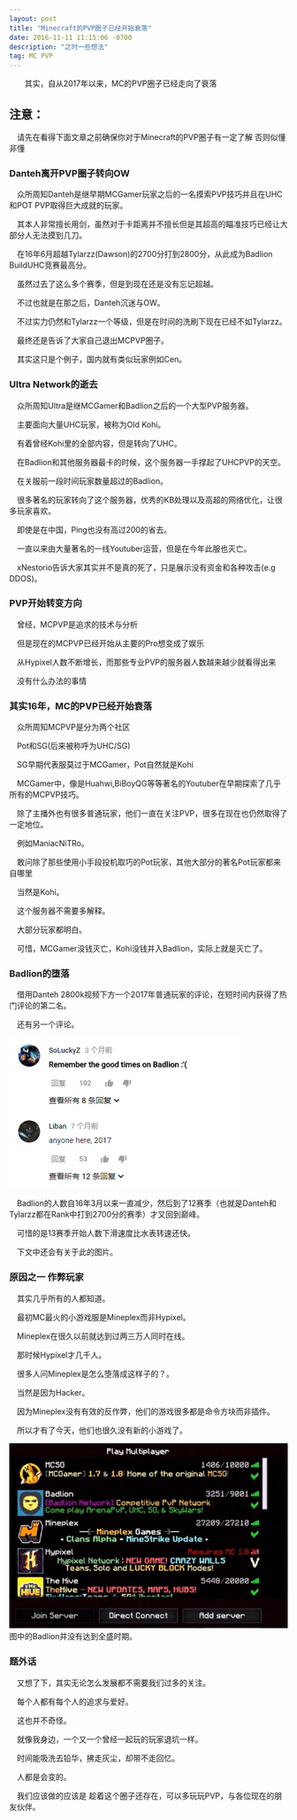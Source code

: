 ```yaml
---
layout: post
title: "Minecraft的PVP圈子已经开始衰落"
date: 2016-11-11 11:15:06 -0700
description: "之时一些想法"
tag: MC PVP 
---   
```


　　其实，自从2017年以来，MC的PVP圈子已经走向了衰落     
 

## 注意：
　请先在看得下面文章之前确保你对于Minecraft的PVP圈子有一定了解
  否则似懂非懂
    
### Danteh离开PVP圈子转向OW         
　众所周知Danteh是继早期MCGamer玩家之后的一名摸索PVP技巧并且在UHC和POT PVP取得巨大成就的玩家。
 
　其本人非常擅长用剑，虽然对于卡距离并不擅长但是其超高的瞄准技巧已经让大部分人无法摸到几刀。
 
　在16年6月超越Tylarzz(Dawson)的2700分打到2800分，从此成为Badlion BuildUHC竞赛最高分。
 
　虽然过去了这么多个赛季，但是到现在还是没有忘记超越。
 
　不过也就是在那之后，Danteh沉迷与OW。
 
　不过实力仍然和Tylarzz一个等级，但是在时间的洗刷下现在已经不如Tylarzz。
 
　最终还是告诉了大家自己退出MCPVP圈子。
 
　其实这只是个例子，国内就有类似玩家例如Cen。
 

### Ultra Network的逝去     
　众所周知Ultra是继MCGamer和Badlion之后的一个大型PVP服务器。
 
　主要面向大量UHC玩家，被称为Old Kohi。
 
　有着曾经Kohi里的全部内容，但是转向了UHC。
 
　在Badlion和其他服务器最卡的时候，这个服务器一手撑起了UHCPVP的天空。
 
　在关服前一段时间玩家数量超过的Badlion。
 
　很多著名的玩家转向了这个服务器，优秀的KB处理以及高超的网络优化，让很多玩家喜欢。
 
　即使是在中国，Ping也没有高过200的省去。
 
　一直以来由大量著名的一线Youtuber运营，但是在今年此服也灭亡。
 
　xNestorio告诉大家其实并不是真的死了，只是展示没有资金和各种攻击(e.g DDOS)。
 

### PVP开始转变方向
　曾经，MCPVP是追求的技术与分析
 
　但是现在的MCPVP已经开始从主要的Pro想变成了娱乐
 
　从Hypixel人数不断增长，而那些专业PVP的服务器人数越来越少就看得出来
 
　没有什么办法的事情
 


### 其实16年，MC的PVP已经开始衰落
　众所周知MCPVP是分为两个社区
 
　Pot和SG(后来被称呼为UHC/SG)
 
　SG早期代表服莫过于MCGamer，Pot自然就是Kohi
 
　MCGamer中，像是Huahwi,BiBoyQG等等著名的Youtuber在早期探索了几乎所有的MCPVP技巧。
 
　除了主播外也有很多普通玩家，他们一直在关注PVP，很多在现在也仍然取得了一定地位。
 
　例如ManiacNiTRo。
 
　敢问除了那些使用小手段投机取巧的Pot玩家，其他大部分的著名Pot玩家都来自哪里
 
　当然是Kohi。
 
　这个服务器不需要多解释。
 
　大部分玩家都明白。
 
　可惜，MCGamer没钱灭亡，Kohi没钱并入Badlion，实际上就是灭亡了。
 

### Badlion的堕落
　借用Danteh 2800k视频下方一个2017年普通玩家的评论，在短时间内获得了热门评论的第二名。
 
　还有另一个评论。
 
![](/images/posts/SoSad.png)

　Badlion的人数自16年3月以来一直减少，然后到了12赛季（也就是Danteh和Tylarzz都在Rank中打到2700分的赛季）才又回到巅峰。
 
　可惜的是13赛季开始人数下滑速度比水表转速还快。
 
　下文中还会有关于此的图片。
 

### 原因之一 作弊玩家
　其实几乎所有的人都知道。
 
　最初MC最火的小游戏服是Mineplex而非Hypixel。
 
　Mineplex在很久以前就达到过两三万人同时在线。
 
　那时候Hypixel才几千人。
 
　很多人问Mineplex是怎么堕落成这样子的？。
 
　当然是因为Hacker。
 
　因为Mineplex没有有效的反作弊，他们的游戏很多都是命令方块而非插件。
 
　所以才有了今天，他们也很久没有新的小游戏了。
 
![](/images/posts/Right.png)
　图中的Badlion并没有达到全盛时期。
 

### 题外话
　又想了下，其实无论怎么发展都不需要我们过多的关注。
 
　每个人都有每个人的追求与爱好。
 
　这也并不奇怪。
 
　就像我身边，一个又一个曾经一起玩的玩家退坑一样。
 
　时间能吸洗去铅华，拂走灰尘，却带不走回忆。
 
　人都是会变的。
 
　我们应该做的应该是 趁着这个圈子还存在，可以多玩玩PVP，与各位现在的朋友伙伴。
 
